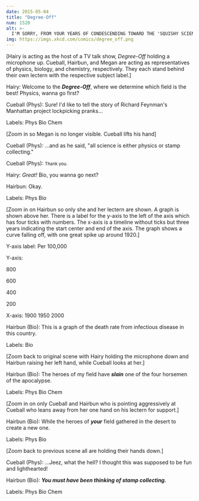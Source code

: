 ```yaml
---
date: 2015-05-04
title: "Degree-Off"
num: 1520
alt: >-
  I'M SORRY, FROM YOUR YEARS OF CONDESCENDING TOWARD THE 'SQUISHY SCIENCES', I ASSUMED YOU'D BE A LITTLE HARDER.
img: https://imgs.xkcd.com/comics/degree_off.png
---
```

[Hairy is acting as the host of a TV talk show, *Degree-Off* holding a microphone up. Cueball, Hairbun, and Megan are acting as representatives of physics, biology, and chemistry, respectively. They each stand behind their own lectern with the respective subject label.]

Hairy: Welcome to the ***Degree-Off***, where we determine which field is the best! Physics, wanna go first?

Cueball (Phys): Sure! I'd like to tell the story of Richard Feynman's Manhattan project lockpicking pranks...

Labels: Phys Bio Chem

[Zoom in so Megan is no longer visible. Cueball lifts his hand]

Cueball (Phys): ...and as he said, "all science is either physics or stamp collecting."

Cueball (Phys): <small>Thank you.</small>

Hairy: *Great!* Bio, you wanna go next?

Hairbun: Okay.

Labels: Phys Bio

[Zoom in on Hairbun so only she and her lectern are shown. A graph is shown above her. There is a label for the y-axis to the left of the axis which has four ticks with numbers. The x-axis is a timeline without ticks but three years indicating the start center and end of the axis. The graph shows a curve falling off, with one great spike up around 1920.]

Y-axis label: Per 100,000

Y-axis:

800

600

400

200

X-axis: 1900 1950 2000

Hairbun (Bio): This is a graph of the death rate from infectious disease in this country.

Labels: Bio

[Zoom back to original scene with Hairy holding the microphone down and Hairbun raising her left hand, while Cueball looks at her.]

Hairbun (Bio): The heroes of my field have ***slain*** one of the four horsemen of the apocalypse.

Labels: Phys Bio Chem

[Zoom in on only Cueball and Hairbun who is pointing aggressively at Cueball who leans away from her one hand on his lectern for support.]

Hairbun (Bio): While the heroes of ***your*** field gathered in the desert to create a new one.

Labels: Phys Bio

[Zoom back to previous scene all are holding their hands down.]

Cueball (Phys): ...Jeez, what the hell? I thought this was supposed to be fun and lighthearted!

Hairbun (Bio): ***You must have been thinking of stamp collecting.***

Labels: Phys Bio Chem